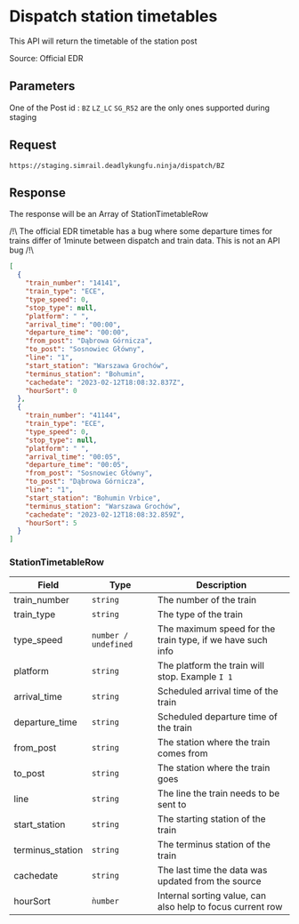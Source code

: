 # Dispatch station timetables

This API will return the timetable of the station post

Source: Official EDR

## Parameters
One of the Post id : `BZ` `LZ_LC` `SG_R52` are the only ones supported during staging

## Request
```
https://staging.simrail.deadlykungfu.ninja/dispatch/BZ
```

## Response
The response will be an Array of StationTimetableRow

/!\ The official EDR timetable has a bug where some departure times for trains differ of 1minute between dispatch and train data. This is not an API bug /!\

```json
[
  {
    "train_number": "14141",
    "train_type": "ECE",
    "type_speed": 0,
    "stop_type": null,
    "platform": " ",
    "arrival_time": "00:00",
    "departure_time": "00:00",
    "from_post": "Dąbrowa Górnicza",
    "to_post": "Sosnowiec Główny",
    "line": "1",
    "start_station": "Warszawa Grochów",
    "terminus_station": "Bohumin",
    "cachedate": "2023-02-12T18:08:32.837Z",
    "hourSort": 0
  },
  {
    "train_number": "41144",
    "train_type": "ECE",
    "type_speed": 0,
    "stop_type": null,
    "platform": " ",
    "arrival_time": "00:05",
    "departure_time": "00:05",
    "from_post": "Sosnowiec Główny",
    "to_post": "Dąbrowa Górnicza",
    "line": "1",
    "start_station": "Bohumin Vrbice",
    "terminus_station": "Warszawa Grochów",
    "cachedate": "2023-02-12T18:08:32.859Z",
    "hourSort": 5
  }
]
```

### StationTimetableRow

| Field            | Type                 | Description                                                |
|------------------|----------------------|------------------------------------------------------------|
| train_number     | `string`             | The number of the train                                    |
| train_type       | `string`             | The type of the train                                      |
| type_speed       | `number / undefined` | The maximum speed for the train type, if we have such info |
| platform         | `string`             | The platform the train will stop. Example `I 1`            |
| arrival_time     | `string`             | Scheduled arrival time of the train                        |
| departure_time   | `string`             | Scheduled departure time of the train                      |
| from_post        | `string`             | The station where the train comes from                     |
| to_post          | `string`             | The station where the train goes                           |
| line             | `string`             | The line the train needs to be sent to                     |
| start_station    | `string`             | The starting station of the train                          |
| terminus_station | `string`             | The terminus station of the train                          |
| cachedate        | `string`             | The last time the data was updated from the source         |
| hourSort         | `ǹumber`             | Internal sorting value, can also help to focus current row |

